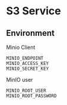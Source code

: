 # S3 Service

## Environment

Minio Client
```
MINIO_ENDPOINT
MINIO_ACCESS_KEY
MINIO_SECRET_KEY
```

MinIO user
```
MINIO_ROOT_USER
MINIO_ROOT_PASSWORD
```
